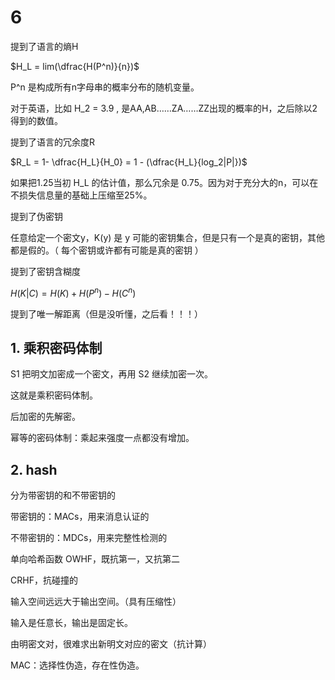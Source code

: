 # 6

提到了语言的熵H

$H_L = lim(\dfrac{H(P^n)}{n})$

P^n 是构成所有n字母串的概率分布的随机变量。

对于英语，比如 H_2 = 3.9 , 是AA,AB……ZA……ZZ出现的概率的H，之后除以2得到的数值。



提到了语言的冗余度R

$R_L = 1- \dfrac{H_L}{H_0} = 1 - (\dfrac{H_L}{log_2|P|})$

如果把1.25当初 H_L 的估计值，那么冗余是 0.75。因为对于充分大的n，可以在不损失信息量的基础上压缩至25%。



提到了伪密钥

任意给定一个密文y，K(y) 是 y 可能的密钥集合，但是只有一个是真的密钥，其他都是假的。（ 每个密钥或许都有可能是真的密钥 ）



提到了密钥含糊度

$H(K|C) = H(K) + H(P^n) - H(C^n)$



提到了唯一解距离（但是没听懂，之后看！！！）



## 1. 乘积密码体制

S1 把明文加密成一个密文，再用 S2 继续加密一次。

这就是乘积密码体制。

后加密的先解密。



幂等的密码体制：乘起来强度一点都没有增加。



## 2. hash

分为带密钥的和不带密钥的

带密钥的：MACs，用来消息认证的

不带密钥的：MDCs，用来完整性检测的



单向哈希函数 OWHF，既抗第一，又抗第二

CRHF，抗碰撞的



输入空间远远大于输出空间。（具有压缩性）

输入是任意长，输出是固定长。



由明密文对，很难求出新明文对应的密文（抗计算）



MAC：选择性伪造，存在性伪造。